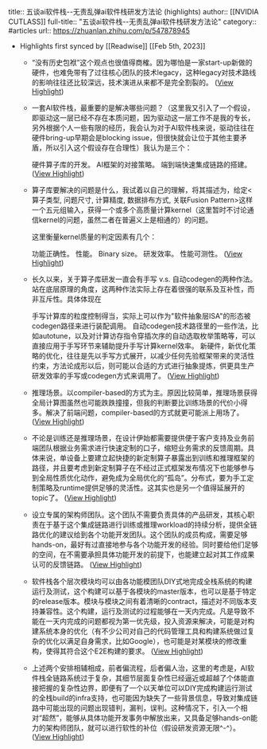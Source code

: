 title:: 五谈ai软件栈--无责乱弹ai软件栈研发方法论 (highlights)
author:: [[NVIDIA CUTLASS]]
full-title:: "五谈ai软件栈--无责乱弹ai软件栈研发方法论"
category:: #articles
url:: https://zhuanlan.zhihu.com/p/547878945

- Highlights first synced by [[Readwise]] [[Feb 5th, 2023]]
	- “没有历史包袱”这个观点也很值得商榷。因为哪怕是一家start-up新做的硬件，也难免带有了过往核心团队的技术legacy，这种legacy对技术路线的影响往往还比较深远，技术演进从来都不是完全割裂的。 ([View Highlight](https://instapaper.com/read/1575973302/21858188))
	- 一套AI软件栈，最重要的是解决哪些问题？（这里我又引入了一个假设，即驱动这一层已经不存在本质问题，因为驱动这一层工作不是我的专长，另外根据个人一些有限的经历，我会认为对于AI软件栈来说，驱动往往在硬件bring-up早期会是blocking issue，但很快就会让位于其他主要矛盾，所以引入这个假设存在合理性）我认为是三个：
	  
	  硬件算子库的开发。
	  AI框架的对接策略。
	  端到端快速集成链路的搭建。 ([View Highlight](https://instapaper.com/read/1575973302/21858192))
	- 算子库要解决的问题是什么，我试着以自己的理解，将其描述为，给定<算子类型, 问题尺寸, 计算精度, 数据排布方式, 关联Fusion Pattern>这样一个五元组输入，获得一个或多个高质量计算kernel（这里暂时不讨论通信kernel的问题，虽然二者在普遍义上是相通的）的问题。
	  
	  这里衡量kernel质量的判定因素有几个：
	  
	  功能正确性。
	  性能。
	  Binary size。
	  研发效率。
	  性能可测性。 ([View Highlight](https://instapaper.com/read/1575973302/21858197))
	- 长久以来，关于算子库研发一直会有手写 v.s. 自动codegen的两种作法。站在底层原理的角度，这两种作法实际上存在着很强的联系及互补性，而非互斥性。具体体现在
	  
	  手写计算库的粒度控制得当，实际上可以作为"软件抽象层ISA"的形态被codegen路径来进行装配调用。
	  自动codegen技术路径里的一些作法，比如autotune，以及对计算访存指令穿插次序的自动选取枚举策略等，可以直接应用于手写环节来辅助提升手写计算kernel效率。
	  新硬件，新优化策略的优化，往往是先以手写方式展开，以减少任何先验框架带来的灵活性约束，方法论成形以后，则可能以合适的方式进行抽象提炼，供更具生产研发效率的手写或codegen方式来调用了。 ([View Highlight](https://instapaper.com/read/1575973302/21858213))
	- 推理场景。以compiler-based的方式为主。原因比较简单，推理场景获得全局计算图虽然也可能跌跌撞撞，但我的判断要比训练场景的代价小得多。解决了前端问题，compiler-based的方式就更可能派上用场了。 ([View Highlight](https://instapaper.com/read/1575973302/21858222))
	- 不论是训练还是推理场景，在设计伊始都需要提供便于客户支持及业务前端团队根据业务需求进行快速定制的口子，缩短业务需求的反馈周期。具体来说，单设备上要建立起快捷的新定制算子暴露出到训练和推理框架的路径，并且要考虑到新定制算子在不经过正式框架发布情况下也能够参与到全局性质优化动作，避免成为全局优化的“孤岛”。分布式，要为手工定制策略及runtime提供足够的灵活性。这其实也是另一个值得延展开的topic了。 ([View Highlight](https://instapaper.com/read/1575973302/21858224))
	- 设立专属的架构师团队。这个团队不需要负责具体的产品研发，其核心职责在于基于这个集成链路进行训练或推理workload的持续分析，提供全链路优化的建议给到各个功能开发团队。这个团队的成员构成，需要足够hands-on，最好有过直接地参与各个功能开发的经验。同时要给他们足够的空间，在不需要承担具体功能开发的前提下，也能建立起对其工作成果认可的反馈链路。 ([View Highlight](https://instapaper.com/read/1575973302/21858228))
	- 软件栈各个层次模块均可以由各功能模团队DIY式地完成全栈系统的构建运行及测试，这个构建可以基于各模块的master版本，也可以是基于特定的release版本。模块与模块之间有着清晰的contract，描述对不同版本支持兼容性。这个构建，运行及测试的过程能够在一天内完成。凡是导致不能在一天内完成的问题都视为第一优先级，投入资源来解决，可能是对构建系统本身的优化（有不少公司对自己的代码管理工具和构建系统做过复杂的优化以满足自身需求，比如Google），也可能是对某模块的修改重构，使得其符合这个E2E构建的要求。 ([View Highlight](https://instapaper.com/read/1575973302/21858230))
	- 上述两个安排相辅相成，前者偏流程，后者偏人治，这里的考虑是，AI软件栈全链路系统过于复杂，其细节层面复杂性已经逼近或超越了个体能直接把握的复杂性边界，即便有了一个以天单位可以DIY完成构建运行测试的全栈build的infra支持，也可能因为缺失了一些背景信息，导致对集成链路中可能出现的问题出现错判，漏判，误判。这种情况下，引入一个相对“超然”，能够从具体功能开发事务中解放出来，又具备足够hands-on能力的架构师团队，就可以进行软性的补位（假设研发资源无限^-^）。 ([View Highlight](https://instapaper.com/read/1575973302/21858231))